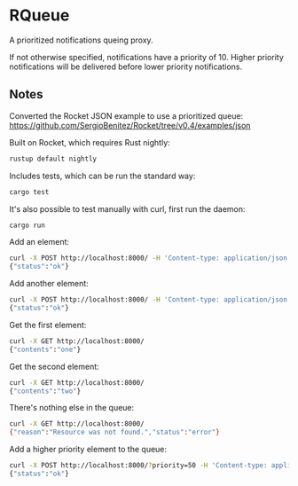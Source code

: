 # RQueue

A prioritized notifications queing proxy.

If not otherwise specified, notifications have a priority of 10. Higher priority notifications will be delivered before lower priority notifications.

## Notes

Converted the Rocket JSON example to use a prioritized queue:
<https://github.com/SergioBenitez/Rocket/tree/v0.4/examples/json>

Built on Rocket, which requires Rust nightly:

```bash
rustup default nightly
```

Includes tests, which can be run the standard way:

```bash
cargo test
```

It's also possible to test manually with curl, first run the daemon:

```bash
cargo run
```

Add an element:

```bash
curl -X POST http://localhost:8000/ -H 'Content-type: application/json' --data '{"contents": "one"}'
{"status":"ok"}
```

Add another element:

```bash
curl -X POST http://localhost:8000/ -H 'Content-type: application/json' --data '{"contents": "two"}'
{"status":"ok"}
```

Get the first element:

```bash
curl -X GET http://localhost:8000/
{"contents":"one"}
```

Get the second element:

```bash
curl -X GET http://localhost:8000/
{"contents":"two"}
```

There's nothing else in the queue:

```bash
curl -X GET http://localhost:8000/
{"reason":"Resource was not found.","status":"error"}
```

Add a higher priority element to the queue:

```bash
curl -X POST http://localhost:8000/?priority=50 -H 'Content-type: application/json' --data '{"contents": "three"}'
{"status":"ok"}
```
